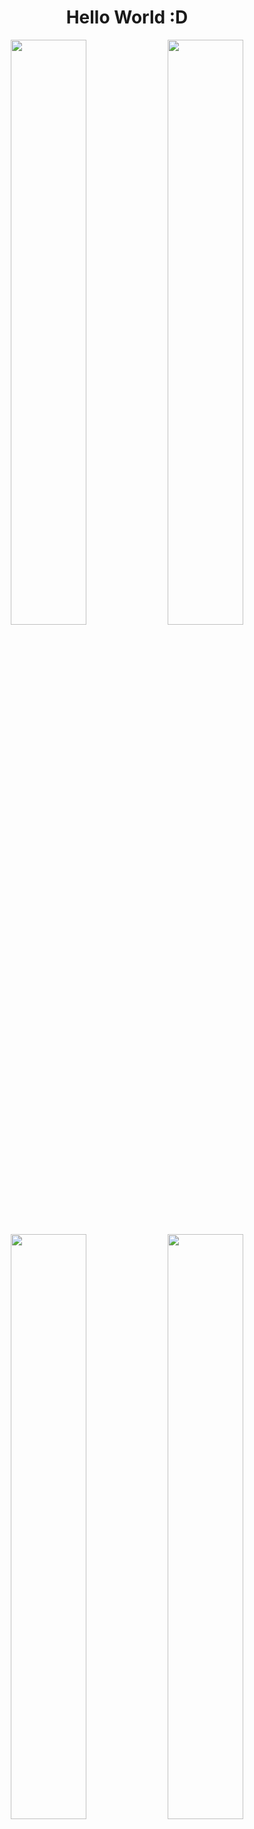 <h1 align="center">Hello World :D</h1>
<p float="left" align="center">
<!--    <img src="https://raw.githubusercontent.com/egwolk/egwolk/master/profile-summary-card-output/nightowl/0-profile-details.svg" width="99%"> -->
  <img src="https://github-readme-stats.vercel.app/api/top-langs/?username=egwolk&layout=compact&theme=nightowl&hide_border=true&card_width=336&langs_count=4" width="49%">
  <img src="https://github-readme-stats.vercel.app/api?username=egwolk&theme=nightowl&hide_border=true&rank_icon=github&custom_title=Stats&show_icons=true" width="49%">
  <img src="https://github-readme-activity-graph.vercel.app/graph?username=egwolk&theme=nightowl&hide_border=true&days=10&height=470&hide_title=true&radius=10&area=true" width="49%">
   <img src="https://github-readme-streak-stats-eight.vercel.app/?user=egwolk&theme=nightowl&hide_border=true" width="49%" />
</p>

